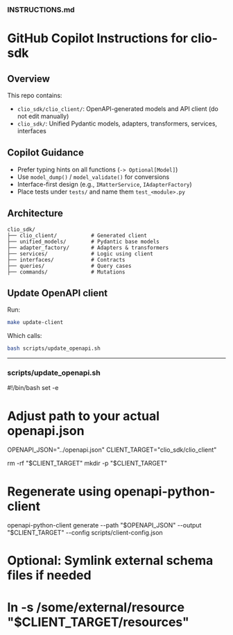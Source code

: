 ### INSTRUCTIONS.md

# GitHub Copilot Instructions for clio-sdk

## Overview

This repo contains:

-   `clio_sdk/clio_client/`: OpenAPI-generated models and API client (do not edit manually)
-   `clio_sdk/`: Unified Pydantic models, adapters, transformers, services, interfaces

## Copilot Guidance

-   Prefer typing hints on all functions (`-> Optional[Model]`)
-   Use `model_dump()` / `model_validate()` for conversions
-   Interface-first design (e.g., `IMatterService`, `IAdapterFactory`)
-   Place tests under `tests/` and name them `test_<module>.py`

## Architecture

```text
clio_sdk/
├── clio_client/           # Generated client
├── unified_models/        # Pydantic base models
├── adapter_factory/       # Adapters & transformers
├── services/              # Logic using client
├── interfaces/            # Contracts
├── queries/               # Query cases
├── commands/              # Mutations
```

## Update OpenAPI client

Run:

```bash
make update-client
```

Which calls:

```bash
bash scripts/update_openapi.sh
```

---

### scripts/update_openapi.sh

#!/bin/bash
set -e

# Adjust path to your actual openapi.json

OPENAPI_JSON="../openapi.json"
CLIENT_TARGET="clio_sdk/clio_client"

rm -rf "$CLIENT_TARGET"
mkdir -p "$CLIENT_TARGET"

# Regenerate using openapi-python-client

openapi-python-client generate --path "$OPENAPI_JSON" --output "$CLIENT_TARGET" --config scripts/client-config.json

# Optional: Symlink external schema files if needed

# ln -s /some/external/resource "$CLIENT_TARGET/resources"
